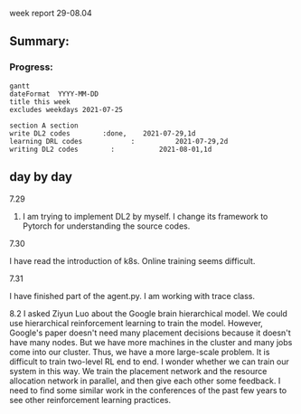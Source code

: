 week report 29-08.04

## Summary:

### Progress:

```mermaid
gantt
dateFormat  YYYY-MM-DD
title this week
excludes weekdays 2021-07-25

section A section
write DL2 codes        :done,    2021-07-29,1d
learning DRL codes            :          2021-07-29,2d
writing DL2 codes        :           2021-08-01,1d

```

## day by day

7.29

1. I am trying to implement DL2 by myself. I change its framework to Pytorch for understanding the source codes.   

7.30

I have read the introduction of k8s.  Online training seems difficult. 

7.31 

I have finished part of the agent.py. I am working with trace class.

8.2
I asked Ziyun Luo about the Google brain hierarchical model. We could use hierarchical reinforcement learning to train the model. However, Google's paper doesn't need many placement decisions because it doesn't have many nodes.  But we have more machines in the cluster and many jobs come into our cluster.  Thus, we have a more large-scale problem.
It is difficult to train two-level RL end to end. I wonder whether we can train our system in this way.    We train the placement network and the resource allocation network in parallel, and then give each other some feedback.   I need to find some similar work in the conferences of the past few years to see other reinforcement learning practices.
